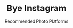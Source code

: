 ---
slug: instagram
title: Bye Instagram
subtitle: Recommended Photo Platforms
aliases:
    - /ethical-alternatives-to-instagram/
---